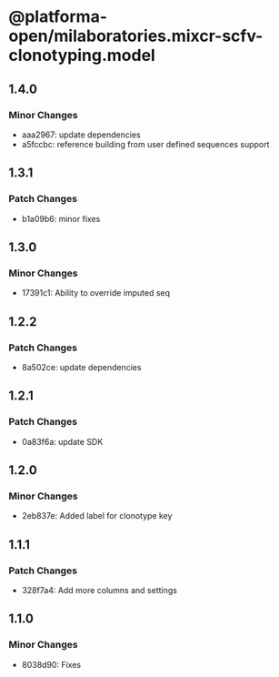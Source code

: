 # @platforma-open/milaboratories.mixcr-scfv-clonotyping.model

## 1.4.0

### Minor Changes

- aaa2967: update dependencies
- a5fccbc: reference building from user defined sequences support

## 1.3.1

### Patch Changes

- b1a09b6: minor fixes

## 1.3.0

### Minor Changes

- 17391c1: Ability to override imputed seq

## 1.2.2

### Patch Changes

- 8a502ce: update dependencies

## 1.2.1

### Patch Changes

- 0a83f6a: update SDK

## 1.2.0

### Minor Changes

- 2eb837e: Added label for clonotype key

## 1.1.1

### Patch Changes

- 328f7a4: Add more columns and settings

## 1.1.0

### Minor Changes

- 8038d90: Fixes
